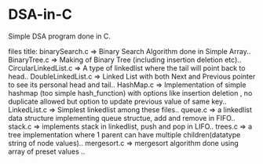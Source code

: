 # DSA-in-C
Simple DSA program done in C.

files title:
binarySearch.c => Binary Search Algorithm done in Simple Array..
BinaryTree.c => Making of Binary Tree (including insertion deletion etc)..
CircularLinkedList.c => A type of linkedlist where the tail will point back to head..
DoubleLinkedList.c => Linked List with both Next and Previous pointer to see its personal head and tail..
HashMap.c => Implementation of simple hashmap (too simple hash_function) with options like insertion deletion , no duplicate allowed but option to
              update previous value of same key..
LinkedList.c => Simplest linkedlist among these files..
queue.c => a linkedlist data structure implementing queue structue, add and remove in FIFO..
stack.c => implements stack in linkedlist, push and pop in LIFO..
trees.c => a tree implementation where 1 parent can have multiple children(datatype string of node values)..
mergesort.c => mergesort algorithm done using array of preset values .. 